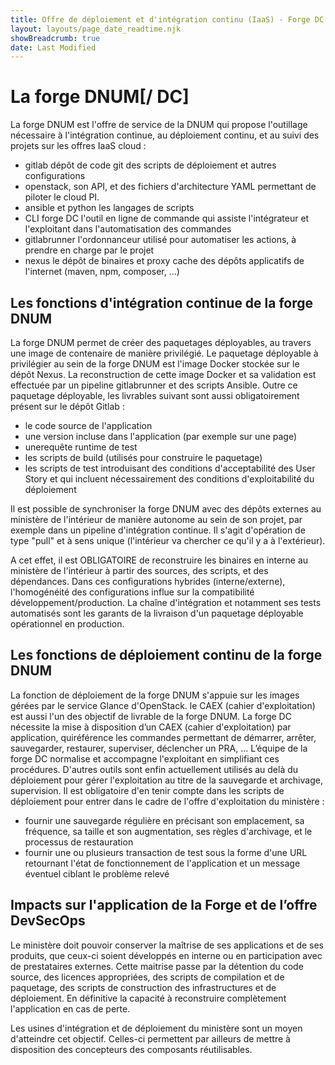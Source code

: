 ```yaml
---
title: Offre de déploiement et d'intégration continu (IaaS) - Forge DC
layout: layouts/page_date_readtime.njk
showBreadcrumb: true
date: Last Modified
---
```


# La forge DNUM[/ DC]

La forge DNUM est l'offre de service de la DNUM qui propose l'outillage nécessaire à l'intégration continue, au déploiement continu, et au suivi des projets sur les offres IaaS cloud :
- gitlab dépôt de code git des scripts de déploiement et autres configurations
- openstack, son API, et des fichiers d'architecture YAML permettant de piloter le cloud PI.
- ansible et python les langages de scripts
-  CLI forge DC l'outil en ligne de commande qui assiste l'intégrateur et l'exploitant dans l'automatisation des commandes
- gitlabrunner l'ordonnanceur utilisé pour automatiser les actions, à prendre en charge par le projet
- nexus le dépôt de binaires et proxy cache des dépôts applicatifs de l'internet (maven, npm, composer, ...)


## Les fonctions d'intégration continue de la forge DNUM

La forge DNUM permet de créer des paquetages déployables, au travers une image de contenaire de manière privilégié. Le paquetage déployable à privilégier au sein de la forge DNUM est l'image Docker stockée sur le dépôt Nexus. La reconstruction de cette image Docker et sa validation est effectuée par un pipeline gitlabrunner et des scripts Ansible. Outre ce paquetage déployable, les livrables suivant sont aussi obligatoirement présent sur le dépôt Gitlab :
- le code source de l'application
- une version incluse dans l'application (par exemple sur une page)
- unerequête runtime de test
- les scripts de build (utilisés pour construire le paquetage)
- les scripts de test introduisant des conditions d'acceptabilité des User Story et qui incluent nécessairement des conditions d'exploitabilité du déploiement

Il est possible de synchroniser la forge DNUM avec des dépôts externes au ministère de l'intérieur de manière autonome au sein de son projet, par exemple dans un pipeline d'intégration continue. Il s'agit d'opération de type "pull" et à sens unique (l'intérieur va chercher ce qu'il y a à l'extérieur). 

A cet effet, il est OBLIGATOIRE de reconstruire les binaires en interne au ministère de l'intérieur à partir des sources, des scripts, et des dépendances. Dans ces configurations hybrides (interne/externe), l'homogénéité des configurations influe sur la compatibilité développement/production. La chaîne d'intégration et notamment ses tests automatisés sont les garants de la livraison d'un paquetage déployable opérationnel en production.

## Les fonctions de déploiement continu de la forge DNUM

La fonction de déploiement de la forge DNUM s'appuie sur les images gérées par le service Glance d'OpenStack. le CAEX (cahier d'exploitation) est aussi l'un des objectif de livrable de la forge DNUM. La forge DC nécessite la mise à disposition d’un CAEX (cahier d'exploitation) par application,  quiréférence les commandes permettant de démarrer, arrêter, sauvegarder, restaurer, superviser, déclencher un PRA, ... L’équipe de la forge DC normalise et accompagne l'exploitant en simplifiant ces procédures.
D'autres outils sont enfin actuellement utilisés au delà du déploiement pour gérer l'exploitation au titre de la sauvegarde et archivage, supervision. Il est obligatoire d'en tenir compte dans les scripts de déploiement pour entrer dans le cadre de l'offre d'exploitation du ministère :
- fournir une sauvegarde régulière en précisant son emplacement, sa fréquence, sa taille et son augmentation, ses règles d'archivage, et le processus de restauration
- fournir une ou plusieurs transaction de test sous la forme d'une URL retournant l'état de fonctionnement de l'application et un message éventuel ciblant le problème relevé

## Impacts sur l'application de la Forge et de l’offre DevSecOps
Le ministère doit pouvoir conserver la maîtrise de ses applications et de ses produits, que ceux-ci soient développés en interne ou en participation avec de prestataires externes. Cette maitrise passe par la détention du code source, des licences appropriées, des scripts de compilation et de paquetage, des scripts de construction des infrastructures et de déploiement. En définitive la capacité à reconstruire complètement l'application en cas de perte.

Les usines d'intégration et de déploiement du ministère sont un moyen d'atteindre cet objectif. Celles-ci permettent par ailleurs de mettre à disposition des concepteurs des composants réutilisables.


